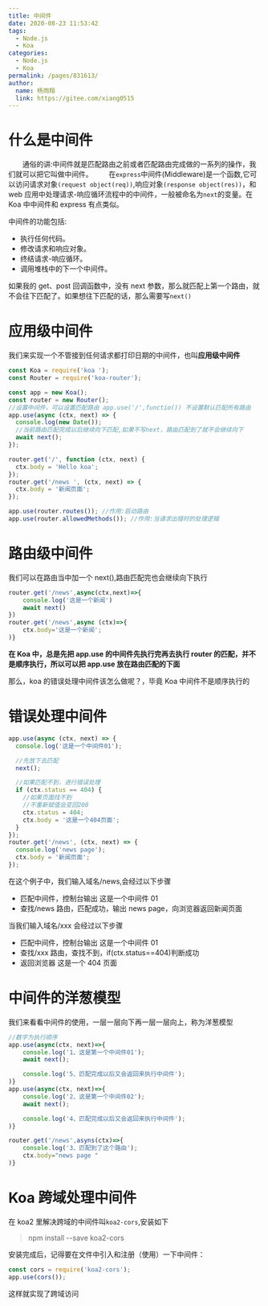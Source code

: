 ```yaml
---
title: 中间件
date: 2020-08-23 11:53:42
tags:
  - Node.js
  - Koa
categories:
  - Node.js
  - Koa
permalink: /pages/831613/
author:
  name: 杨雨翔
  link: https://gitee.com/xiang0515
---
```


# 什么是中间件

&emsp;&emsp;通俗的讲:中间件就是匹配路由之前或者匹配路由完成做的一系列的操作，我们就可以把它叫做中间件。
&emsp;&emsp;在`express`中间件(Middleware)是一个函数,它可以访问请求对象`(request object(req))`,响应对象`(response object(res))`，和 web 应用中处理请求-响应循环流程中的中间件，一般被命名为`next`的变量。在 Koa 中中间件和 express 有点类似。

中间件的功能包括:

- 执行任何代码。
- 修改请求和响应对象。
- 终结请求-响应循环。
- 调用堆栈中的下一个中间件。

如果我的 get、post 回调函数中，没有 next 参数，那么就匹配上第一个路由，就不会往下匹配了。如果想往下匹配的话，那么需要写`next()`

# 应用级中间件

我们来实现一个不管接到任何请求都打印日期的中间件，也叫**应用级中间件**

```js
const Koa = require('koa ');
const Router = require('koa-router');

const app = new Koa();
const router = new Router();
//设置中间件，可以设置匹配路由 app.use('/',functio()) 不设置默认匹配所有路由
app.use(async (ctx, next) => {
  console.log(new Date());
  //当前路由匹配完成以后继续向下匹配,如果不写next，路由匹配到了就不会继续向下
  await next();
});

router.get('/', function (ctx, next) {
  ctx.body = 'Hello koa';
});
router.get('/news ', (ctx, next) => {
  ctx.body = '新闻页面';
});

app.use(router.routes()); //作用:启动路由
app.use(router.allowedMethods()); //作用:当请求出错时的处理逻辑
```

# 路由级中间件

我们可以在路由当中加一个 next(),路由匹配完也会继续向下执行

```js
router.get('/news',async(ctx,next)=>{
    console.log('这是一个新闻')
    await next()
})
router.get('/news',async (ctx)=>{
    ctx.body='这是一个新闻';
)}
```

**在 Koa 中，总是先把 app.use 的中间件先执行完再去执行 router 的匹配，并不是顺序执行，所以可以把 app.use 放在路由匹配的下面**

那么，koa 的错误处理中间件该怎么做呢？，毕竟 Koa 中间件不是顺序执行的

# 错误处理中间件

```js
app.use(async (ctx, next) => {
  console.log('这是一个中间件01');

  //先放下去匹配
  next();

  //如果匹配不到，进行错误处理
  if (ctx.status == 404) {
    //如果页面找不到
    //不重新赋值会变回200
    ctx.status = 404;
    ctx.body = '这是一个404页面';
  }
});
router.get('/news', (ctx, next) => {
  console.log('news page');
  ctx.body = '新闻页面';
});
```

在这个例子中，我们输入域名/news,会经过以下步骤

- 匹配中间件，控制台输出 这是一个中间件 01
- 查找/news 路由，匹配成功，输出 news page，向浏览器返回新闻页面

当我们输入域名/xxx 会经过以下步骤

- 匹配中间件，控制台输出 这是一个中间件 01
- 查找/xxx 路由，查找不到，if(ctx.status==404)判断成功
- 返回浏览器 这是一个 404 页面

# 中间件的洋葱模型

我们来看看中间件的使用，一层一层向下再一层一层向上，称为洋葱模型

```js
//数字为执行顺序
app.use(async(ctx, next)=>{
    console.log('1、这是第一个中间件01');
    await next();

    console.log('5、匹配完成以后又会返回来执行中间件');
)}
app.use(async(ctx, next)=>{
    console.log('2、这是第一个中间件02');
    await next();

    console.log('4、匹配完成以后又会返回来执行中间件');
)}

router.get('/news',asyns(ctx)=>{
    console.log('3、匹配到了这个路由');
    ctx.body="news page "
)}
```

# Koa 跨域处理中间件

在 koa2 里解决跨域的中间件叫`koa2-cors`,安装如下

> npm install --save koa2-cors

安装完成后，记得要在文件中引入和注册（使用）一下中间件：

```js
const cors = require('koa2-cors');
app.use(cors());
```

这样就实现了跨域访问
